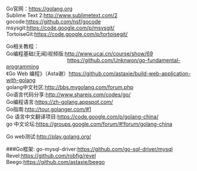 Go官网：<a href="https://golang.org">https://golang.org</a><br/>
Sublime Text 2:<a href="http://www.sublimetext.com/2">http://www.sublimetext.com/2</a><br/>
gocode:<a href="https://github.com/nsf/gocode">https://github.com/nsf/gocode</a><br/>
msysgit:<a href="https://code.google.com/p/msysgit/">https://code.google.com/p/msysgit/</a><br/>
TortoiseGit:<a href="https://code.google.com/p/tortoisegit/">https://code.google.com/p/tortoisegit/</a><br/>



Go相关教程：<br/>
Go编程基础(无闻)视频版:<a href="http://www.ucai.cn/course/show/69">http://www.ucai.cn/course/show/69</a><br/>
&nbsp;&nbsp;&nbsp;&nbsp;&nbsp;&nbsp;&nbsp;&nbsp;&nbsp;&nbsp;&nbsp;&nbsp;&nbsp;&nbsp;&nbsp;&nbsp;&nbsp;&nbsp;&nbsp;&nbsp;&nbsp;&nbsp;&nbsp;&nbsp;&nbsp;&nbsp;&nbsp;&nbsp;&nbsp;&nbsp;&nbsp;&nbsp;&nbsp;&nbsp;&nbsp;&nbsp;&nbsp;&nbsp;&nbsp;&nbsp;&nbsp;&nbsp;<a href="https://github.com/Unknwon/go-fundamental-programming">https://github.com/Unknwon/go-fundamental-programming</a><br/>
《Go Web 编程》（Asta谢）<a href="https://github.com/astaxie/build-web-application-with-golang">https://github.com/astaxie/build-web-application-with-golang</a><br/>
golang中文社区:<a href="http://bbs.mygolang.com/forum.php">http://bbs.mygolang.com/forum.php</a><br/>
Go语言代码分享:<a href="http://www.sharejs.com/codes/go/">http://www.sharejs.com/codes/go/</a><br/>
Go编程语言:<a href="https://zh-golang.appspot.com/">https://zh-golang.appspot.com/</a><br/>
Go指南:<a href="http://tour.golanger.com/#1">http://tour.golanger.com/#1</a><br/>
Go 语言中文翻译项目:<a href="https://code.google.com/p/golang-china/">https://code.google.com/p/golang-china/</a><br/>
go 中文论坛:<a href="https://groups.google.com/forum/#!forum/golang-china">https://groups.google.com/forum/#!forum/golang-china</a><br/>

Go web测试:<a href="http://play.golang.org/">http://play.golang.org/</a><br/>


###Go框架:
go-mysql-driver:<a href="https://github.com/go-sql-driver/mysql">https://github.com/go-sql-driver/mysql</a><br/>
Revel:<a href="https://github.com/robfig/revel">https://github.com/robfig/revel</a><br/>
Beego:<a href="https://github.com/astaxie/beego">https://github.com/astaxie/beego</a><br/>
